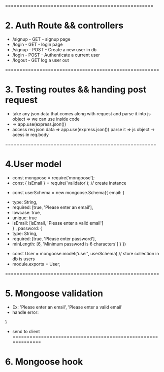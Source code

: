 ====================================================
# 2. Auth Route && controllers
+ /signup - GET - signup page
+ /login - GET - login page
+ /signup - POST - Create a new user in db
+ /login - POST - Authenticate a current user
+ /logout - GET log a user out

======================================================
# 3. Testing routes && handing post request
- take any json data that comes along with request and parse it into js object => we can use inside code
- => app.use(express.json())
- access req json data => app.use(express.json()) parse it => js object -> acess in req.body 

=====================================================
# 4.User model
- const mongoose = require('mongoose');
- const { isEmail } = require('validator'); 
//  create instance 
* const userSchema = new mongoose.Schema({ email: {
- type: String,
- required: [true, 'Please enter an email'],
- lowcase: true,
- unique: true
- isEmail: [isEmail, 'Please enter a valid email']    
} , password: {
- type: String,
- required: [true, 'Please enter password'],
- minLength: [6, 'Minimum password is 6 characters']
} })

* const User = mongoose.model('user', userSchema) // store collection in db is users
* module.exports = User;

======================================================
# 5. Mongoose validation 
- Ex: 'Please enter an email',  'Please enter a valid email'
- handle error: 
<!-- * const handleError = (err) => {
    console.log(err.message, err.code);
    const errors = { email: '', password: '' };

    // duplicate error code (validate unique: true in User Schema)
    if (err.code === 11000 ) {
      errors.email = 'That email is already registered';
      return errors;
    } 
    // validation errors
    if(err.message.includes('user validation failed')) {
        console.log('obj', Object.values(err.errors));
        Object.values(err.errors).forEach(({ properties }) => {
          console.log(properties);
          errors[properties.path] = properties.message;
        })
    }
    return errors;  --> 
} 
- send to client 
=============================================================
# 6. Mongoose hook  